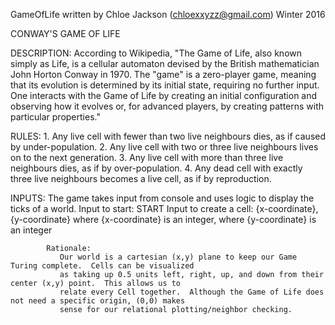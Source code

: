 GameOfLife written by Chloe Jackson (chloexxyzz@gmail.com) Winter 2016

CONWAY'S GAME OF LIFE

DESCRIPTION:
    According to Wikipedia, "The Game of Life, also known simply as Life, is a cellular automaton devised
    by the British mathematician John Horton Conway in 1970.
    The "game" is a zero-player game, meaning that its evolution is determined by its initial state,
    requiring no further input. One interacts with the Game of Life by creating an initial configuration
    and observing how it evolves or, for advanced players, by creating patterns with particular properties."

RULES:
    1. Any live cell with fewer than two live neighbours dies, as if caused by under-population.
    2. Any live cell with two or three live neighbours lives on to the next generation.
    3. Any live cell with more than three live neighbours dies, as if by over-population.
    4. Any dead cell with exactly three live neighbours becomes a live cell, as if by reproduction.

INPUTS:
    The game takes input from console and uses logic to display the ticks of a world.
        Input to start: START
        Input to create a cell: {x-coordinate},{y-coordinate}
            where {x-coordinate} is an integer,
            where {y-coordinate} is an integer

            Rationale:
               Our world is a cartesian (x,y) plane to keep our Game Turing complete.  Cells can be visualized
               as taking up 0.5 units left, right, up, and down from their center (x,y) point.  This allows us to
               relate every Cell together.  Although the Game of Life does not need a specific origin, (0,0) makes
               sense for our relational plotting/neighbor checking.
